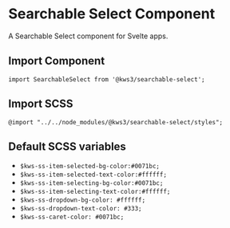 # Searchable Select Component

A Searchable Select component for Svelte apps.


## Import Component
`import SearchableSelect from '@kws3/searchable-select';`

## Import SCSS

`@import "../../node_modules/@kws3/searchable-select/styles";`

## Default SCSS variables

 - `$kws-ss-item-selected-bg-color:#0071bc;`
 - `$kws-ss-item-selected-text-color:#ffffff;`
 - `$kws-ss-item-selecting-bg-color:#0071bc;`
 - `$kws-ss-item-selecting-text-color:#ffffff;`
 - `$kws-ss-dropdown-bg-color: #ffffff;`
 - `$kws-ss-dropdown-text-color: #333;`
 - `$kws-ss-caret-color: #0071bc;`

